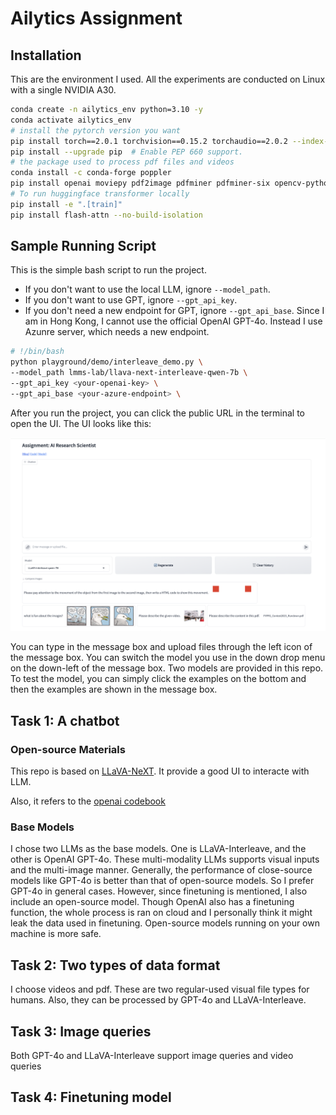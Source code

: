 # Ailytics Assignment

## Installation
This are the environment I used. All the experiments are conducted on Linux with a single NVIDIA A30.
```bash
conda create -n ailytics_env python=3.10 -y
conda activate ailytics_env
# install the pytorch version you want
pip install torch==2.0.1 torchvision==0.15.2 torchaudio==2.0.2 --index-url https://download.pytorch.org/whl/cu118 
pip install --upgrade pip  # Enable PEP 660 support.
# the package used to process pdf files and videos
conda install -c conda-forge poppler
pip install openai moviepy pdf2image pdfminer pdfminer-six opencv-python 
# To run huggingface transformer locally
pip install -e ".[train]"
pip install flash-attn --no-build-isolation 
```


## Sample Running Script
This is the simple bash script to run the project.
- If you don't want to use the local LLM, ignore `--model_path`.
- If you don't want to use GPT, ignore `--gpt_api_key`.
- If you don't need a new endpoint for GPT, ignore `--gpt_api_base`. Since I am in Hong Kong, I cannot use the official OpenAI GPT-4o. Instead I use Azunre server, which needs a new endpoint. 

```bash
# !/bin/bash
python playground/demo/interleave_demo.py \
--model_path lmms-lab/llava-next-interleave-qwen-7b \
--gpt_api_key <your-openai-key> \
--gpt_api_base <your-azure-endpoint> \
```

After you run the project, you can click the public URL in the terminal to open the UI. The UI looks like this:

![UI](./img_doc/ui.png)

You can type in the message box and upload files through the left icon of the message box. You can switch the model you use in the down drop menu on the down-left of the message box. Two models are provided in this repo. To test the model, you can simply click the examples on the bottom and then the examples are shown in the message box.

## Task 1: A chatbot 

### Open-source Materials
This repo is based on [LLaVA-NeXT](https://github.com/LLaVA-VL/LLaVA-NeXT/?tab=readme-ov-file). It provide a good UI to interacte with LLM. 

Also, it refers to the [openai codebook](https://github.com/openai/openai-cookbook)

### Base Models
I chose two LLMs as the base models. One is LLaVA-Interleave, and the other is OpenAI GPT-4o. These multi-modality LLMs supports visual inputs and the multi-image manner. Generally, the performance of close-source models like GPT-4o is better than that of open-source models. So I prefer GPT-4o in general cases. However, since finetuning is mentioned, I also include an open-source model. Though OpenAI also has a finetuning function, the whole process is ran on cloud and I personally think it might leak the data used in finetuning. Open-source models running on your own machine is more safe.




## Task 2: Two types of data format

I choose videos and pdf. These are two regular-used visual file types for humans. Also, they can be processed by GPT-4o and LLaVA-Interleave.

## Task 3: Image queries

Both GPT-4o and LLaVA-Interleave support image queries and video queries

## Task 4: Finetuning model

